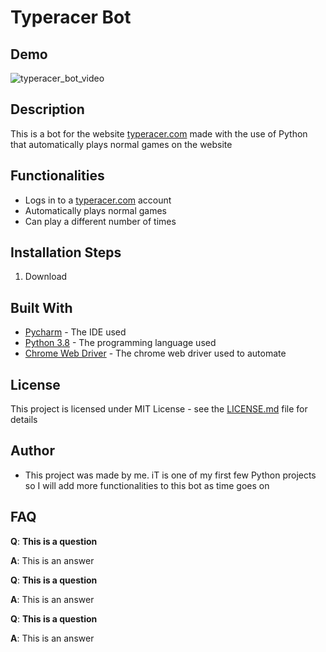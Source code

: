 # Typeracer Bot

## Demo 

![typeracer_bot_video](https://imgur.com/4ELfUT3)

## Description

This is a bot for the website [typeracer.com](https://play.typeracer.com/) made with the use of Python that automatically plays normal games on the website

## Functionalities

* Logs in to a [typeracer.com](https://play.typeracer.com/) account 
* Automatically plays normal games
* Can play a different number of times

## Installation Steps

1. Download 


## Built With

* [Pycharm](https://www.jetbrains.com/pycharm/) - The IDE used
* [Python 3.8](https://www.python.org/) - The programming language used
* [Chrome Web Driver](https://chromedriver.chromium.org/downloads) - The chrome web driver used to automate 

## License 

This project is licensed under MIT License - see the [LICENSE.md](https://github.com/ousmanebarry/typeracer-bot/blob/main/LICENSE) file for details

## Author

* This project was made by me. iT is one of my first few Python projects so I will add more functionalities to this bot as time goes on

## FAQ

**Q**: **This is a question**

**A**: This is an answer


**Q**: **This is a question**

**A**: This is an answer


**Q**: **This is a question**

**A**: This is an answer


